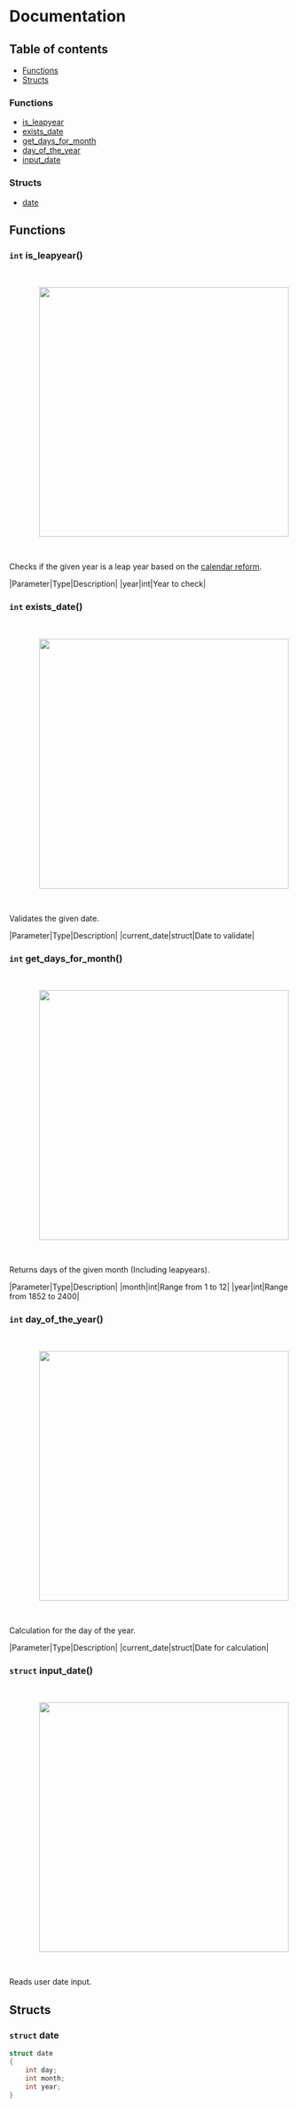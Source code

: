 # Documentation

## Table of contents
- [Functions](#functions)
- [Structs](#structs)

### Functions
- [is_leapyear](#int-is_leapyear)
- [exists_date](#int-exists_date)
- [get_days_for_month](#int-get_days_for_month)
- [day_of_the_year](#int-day_of_the_year)
- [input_date](#struct-input_date)

### Structs
- [date](#struct-date)

## Functions

### `int` is_leapyear()
<div align="right">
  <br />
  <p>
    <img src="https://i.imgur.com/4lGyY0F.png" width="450">
  </p>
  <br />
</div>

Checks if the given year is a leap year based on the [calendar reform](https://en.wikipedia.org/wiki/Calendar_reform).

|Parameter|Type|Description|
|year|int|Year to check|

### `int` exists_date()
<div align="right">
  <br />
  <p>
    <img src="https://i.imgur.com/2TuPEKB.png" width="450">
  </p>
  <br />
</div>

Validates the given date.

|Parameter|Type|Description|
|current_date|struct|Date to validate|

### `int` get_days_for_month()
<div align="right">
  <br />
  <p>
    <img src="https://i.imgur.com/BPGD6Mp.png" width="450">
  </p>
  <br />
</div>

Returns days of the given month (Including leapyears).

|Parameter|Type|Description|
|month|int|Range from 1 to 12|
|year|int|Range from 1852 to 2400|

### `int` day_of_the_year()
<div align="right">
  <br />
  <p>
    <img src="https://i.imgur.com/TInZkOc.png" width="450">
  </p>
  <br />
</div>

Calculation for the day of the year.

|Parameter|Type|Description|
|current_date|struct|Date for calculation|

### `struct` input_date()
<div align="right">
  <br />
  <p>
    <img src="https://i.imgur.com/SODLYXD.png" width="450">
  </p>
  <br />
</div>

Reads user date input.

## Structs

### `struct` date
```c
struct date
{
    int day;
    int month;
    int year;
}
```
